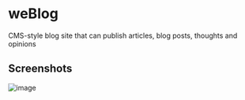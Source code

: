 # weBlog
CMS-style blog site that can publish articles, blog posts, thoughts and opinions





## Screenshots

![image](https://user-images.githubusercontent.com/104241247/193959614-b2bf129a-97ca-452d-835f-c4f4ab998b5d.png)

